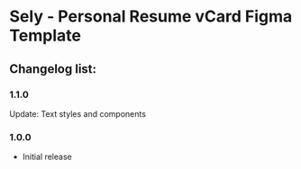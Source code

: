# Sely - Personal Resume vCard Figma Template #

## Changelog list: ##

### 1.1.0 ###
Update: Text styles and components

### 1.0.0 ###
- Initial release
